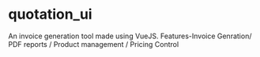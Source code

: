 # quotation_ui

An invoice generation tool made using VueJS.
Features-Invoice Genration/ PDF reports / Product management / Pricing Control
